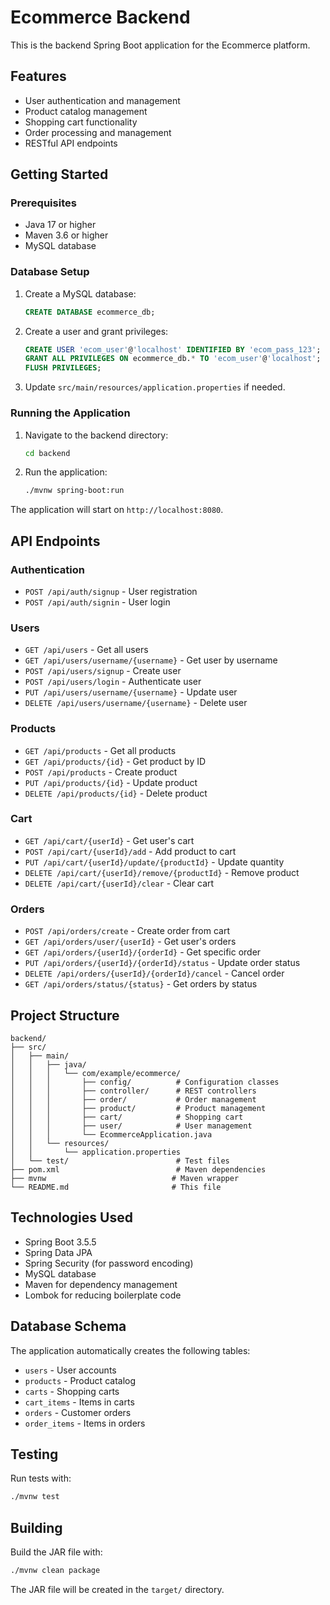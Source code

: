 # Ecommerce Backend

This is the backend Spring Boot application for the Ecommerce platform.

## Features

- User authentication and management
- Product catalog management
- Shopping cart functionality
- Order processing and management
- RESTful API endpoints

## Getting Started

### Prerequisites

- Java 17 or higher
- Maven 3.6 or higher
- MySQL database

### Database Setup

1. Create a MySQL database:
   ```sql
   CREATE DATABASE ecommerce_db;
   ```

2. Create a user and grant privileges:
   ```sql
   CREATE USER 'ecom_user'@'localhost' IDENTIFIED BY 'ecom_pass_123';
   GRANT ALL PRIVILEGES ON ecommerce_db.* TO 'ecom_user'@'localhost';
   FLUSH PRIVILEGES;
   ```

3. Update `src/main/resources/application.properties` if needed.

### Running the Application

1. Navigate to the backend directory:
   ```bash
   cd backend
   ```

2. Run the application:
   ```bash
   ./mvnw spring-boot:run
   ```

The application will start on `http://localhost:8080`.

## API Endpoints

### Authentication
- `POST /api/auth/signup` - User registration
- `POST /api/auth/signin` - User login

### Users
- `GET /api/users` - Get all users
- `GET /api/users/username/{username}` - Get user by username
- `POST /api/users/signup` - Create user
- `POST /api/users/login` - Authenticate user
- `PUT /api/users/username/{username}` - Update user
- `DELETE /api/users/username/{username}` - Delete user

### Products
- `GET /api/products` - Get all products
- `GET /api/products/{id}` - Get product by ID
- `POST /api/products` - Create product
- `PUT /api/products/{id}` - Update product
- `DELETE /api/products/{id}` - Delete product

### Cart
- `GET /api/cart/{userId}` - Get user's cart
- `POST /api/cart/{userId}/add` - Add product to cart
- `PUT /api/cart/{userId}/update/{productId}` - Update quantity
- `DELETE /api/cart/{userId}/remove/{productId}` - Remove product
- `DELETE /api/cart/{userId}/clear` - Clear cart

### Orders
- `POST /api/orders/create` - Create order from cart
- `GET /api/orders/user/{userId}` - Get user's orders
- `GET /api/orders/{userId}/{orderId}` - Get specific order
- `PUT /api/orders/{userId}/{orderId}/status` - Update order status
- `DELETE /api/orders/{userId}/{orderId}/cancel` - Cancel order
- `GET /api/orders/status/{status}` - Get orders by status

## Project Structure

```
backend/
├── src/
│   ├── main/
│   │   ├── java/
│   │   │   └── com/example/ecommerce/
│   │   │       ├── config/          # Configuration classes
│   │   │       ├── controller/      # REST controllers
│   │   │       ├── order/           # Order management
│   │   │       ├── product/         # Product management
│   │   │       ├── cart/            # Shopping cart
│   │   │       ├── user/            # User management
│   │   │       └── EcommerceApplication.java
│   │   └── resources/
│   │       └── application.properties
│   └── test/                        # Test files
├── pom.xml                          # Maven dependencies
├── mvnw                            # Maven wrapper
└── README.md                       # This file
```

## Technologies Used

- Spring Boot 3.5.5
- Spring Data JPA
- Spring Security (for password encoding)
- MySQL database
- Maven for dependency management
- Lombok for reducing boilerplate code

## Database Schema

The application automatically creates the following tables:
- `users` - User accounts
- `products` - Product catalog
- `carts` - Shopping carts
- `cart_items` - Items in carts
- `orders` - Customer orders
- `order_items` - Items in orders

## Testing

Run tests with:
```bash
./mvnw test
```

## Building

Build the JAR file with:
```bash
./mvnw clean package
```

The JAR file will be created in the `target/` directory.
